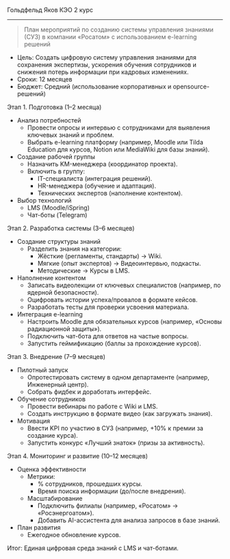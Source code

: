 Гольдфельд Яков
КЭО 2 курс
__________________
> План мероприятий по созданию системы управления знаниями (СУЗ) в компании «Росатом» с использованием e-learning решений

* Цель: Создать цифровую систему управления знаниями для сохранения экспертизы, ускорения обучения сотрудников и снижения потерь информации при кадровых изменениях.
* Сроки: 12 месяцев
* Бюджет: Средний (использование корпоративных и opensource-решений)

Этап 1. Подготовка (1–2 месяца)
* Анализ потребностей
  * Провести опросы и интервью с сотрудниками для выявления ключевых знаний и проблем.
  * Выбрать e-learning платформу (например, Moodle или Tilda Education для курсов, Notion или MediaWiki для базы знаний).
* Создание рабочей группы
  * Назначить KM-менеджера (координатор проекта).
  * Включить в группу:
    * IT-специалиста (интеграция решений).
    * HR-менеджера (обучение и адаптация).
    * Технических экспертов (наполнение контентом).
* Выбор технологий
  * LMS (Moodle/iSpring)
  * Чат-боты (Telegram)

Этап 2. Разработка системы (3–6 месяцев)
* Создание структуры знаний
  * Разделить знания на категории:
    * Жёсткие (регламенты, стандарты) → Wiki.
    * Мягкие (опыт экспертов) → Видеоинтервью, подкасты.
    * Методические → Курсы в LMS.
* Наполнение контентом
  * Записать видеолекции от ключевых специалистов (например, по ядерной безопасности).
  * Оцифровать истории успеха/провалов в формате кейсов.
  * Разработать тесты для проверки усвоения материала.
* Интеграция e-learning
  * Настроить Moodle для обязательных курсов (например, «Основы радиационной защиты»).
  * Подключить чат-бота для ответов на частые вопросы.
  * Запустить геймификацию (баллы за прохождение курсов).
  
Этап 3. Внедрение (7–9 месяцев)
* Пилотный запуск
  * Опротестировать систему в одном департаменте (например, Инженерный центр).
  * Собрать фидбек и доработать интерфейс.
* Обучение сотрудников
  * Провести вебинары по работе с Wiki и LMS.
  * Создать инструкцию в формате видео (как загружать знания).
* Мотивация
  * Ввести KPI по участию в СУЗ (например, +10% к премии за создание курса).
  * Запустить конкурс «Лучший знаток» (призы за активность).

Этап 4. Мониторинг и развитие (10–12 месяцев)
* Оценка эффективности
  * Метрики:
    * % сотрудников, прошедших курсы.
    * Время поиска информации (до/после внедрения).
  * Масштабирование
    * Подключить филиалы (например, «Росатом» → «Росэнергоатом»).
    * Добавить AI-ассистента для анализа запросов в базе знаний.
* План развития
  * Ежегодное обновление курсов.

Итог: Единая цифровая среда знаний с LMS и чат-ботами.
